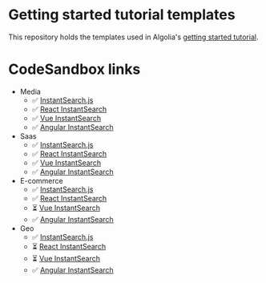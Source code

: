 # Getting started tutorial templates

This repository holds the templates used in Algolia's [getting started tutorial](TODO).

# CodeSandbox links

- Media
  - ✅ [InstantSearch.js](https://codesandbox.io/s/github/algolia/getting-started-tutorial-templates/tree/master/InstantSearch.js/media)
  - ✅ [React InstantSearch](https://codesandbox.io/s/github/algolia/getting-started-tutorial-templates/tree/master/React%20InstantSearch/media)
  - ✅ [Vue InstantSearch](https://codesandbox.io/s/github/algolia/getting-started-tutorial-templates/tree/master/Vue%20InstantSearch/media)
  - ✅ [Angular InstantSearch](https://codesandbox.io/s/github/algolia/getting-started-tutorial-templates/tree/master/Angular%20InstantSearch/media)
- Saas
  - ✅ [InstantSearch.js](https://codesandbox.io/s/github/algolia/getting-started-tutorial-templates/tree/master/InstantSearch.js/saas)
  - ✅ [React InstantSearch](https://codesandbox.io/s/github/algolia/getting-started-tutorial-templates/tree/master/React%20InstantSearch/saas)
  - ✅ [Vue InstantSearch](https://codesandbox.io/s/github/algolia/getting-started-tutorial-templates/tree/master/Vue%20InstantSearch/saas)
  - ✅ [Angular InstantSearch](https://codesandbox.io/s/github/algolia/getting-started-tutorial-templates/tree/master/Angular%20InstantSearch/saas)
- E-commerce
  - ✅ [InstantSearch.js](https://codesandbox.io/s/github/algolia/getting-started-tutorial-templates/tree/master/InstantSearch.js/e-commerce)
  - ✅ [React InstantSearch](https://codesandbox.io/s/github/algolia/getting-started-tutorial-templates/tree/master/React%20InstantSearch/e-commerce)
  - ⏳ [Vue InstantSearch](https://codesandbox.io/s/github/algolia/getting-started-tutorial-templates/tree/master/Vue%20InstantSearch/e-commerce)
  - ✅ [Angular InstantSearch](https://codesandbox.io/s/github/algolia/getting-started-tutorial-templates/tree/master/Angular%20InstantSearch/e-commerce)
- Geo
  - ✅ [InstantSearch.js](https://codesandbox.io/s/github/algolia/getting-started-tutorial-templates/tree/master/InstantSearch.js/geo)
  - ⏳ [React InstantSearch](https://codesandbox.io/s/github/algolia/getting-started-tutorial-templates/tree/master/React%20InstantSearch/geo)
  - ⏳ [Vue InstantSearch](https://codesandbox.io/s/github/algolia/getting-started-tutorial-templates/tree/master/Vue%20InstantSearch/geo)
  - ✅ [Angular InstantSearch](https://codesandbox.io/s/github/algolia/getting-started-tutorial-templates/tree/master/Angular%20InstantSearch/geo)
